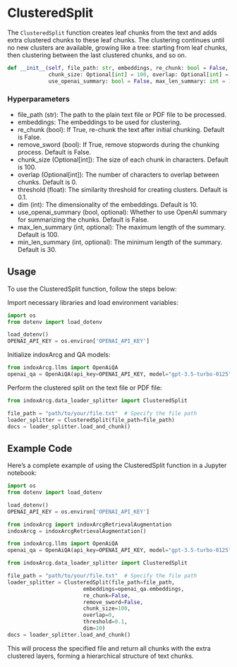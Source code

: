 # ClusteredSplit

The `ClusteredSplit` function creates leaf chunks from the text and adds
extra clustered chunks to these leaf chunks. The clustering continues
until no new clusters are available, growing like a tree: starting from
leaf chunks, then clustering between the last clustered chunks, and so
on.

```python
def __init__(self, file_path: str, embeddings, re_chunk: bool = False, remove_sword: bool = False,
             chunk_size: Optional[int] = 100, overlap: Optional[int] = 0, threshold: float = 0.1, dim: int = 10,
             use_openai_summary: bool = False, max_len_summary: int = 100, min_len_summary: int = 30)
```

### Hyperparameters

- file_path (str): The path to the plain text file or PDF file to be processed.
- embeddings: The embeddings to be used for clustering.
- re_chunk (bool): If True, re-chunk the text after initial chunking. Default is False.
- remove_sword (bool): If True, remove stopwords during the chunking process. Default is False.
- chunk_size (Optional[int]): The size of each chunk in characters. Default is 100.
- overlap (Optional[int]): The number of characters to overlap between chunks. Default is 0.
- threshold (float): The similarity threshold for creating clusters. Default is 0.1.
- dim (int): The dimensionality of the embeddings. Default is 10.
- use_openai_summary (bool, optional): Whether to use OpenAI summary for summarizing the chunks. Default is False.
- max_len_summary (int, optional): The maximum length of the summary. Default is 100.
- min_len_summary (int, optional): The minimum length of the summary. Default is 30.

## Usage

To use the ClusteredSplit function, follow the steps below:

Import necessary libraries and load environment variables:

```python
import os
from dotenv import load_dotenv

load_dotenv()
OPENAI_API_KEY = os.environ['OPENAI_API_KEY']
```

Initialize indoxArcg and QA models:

```python
from indoxArcg.llms import OpenAiQA
openai_qa = OpenAiQA(api_key=OPENAI_API_KEY, model="gpt-3.5-turbo-0125")
```

Perform the clustered split on the text file or PDF file:

```python
from indoxArcg.data_loader_splitter import ClusteredSplit

file_path = "path/to/your/file.txt"  # Specify the file path
loader_splitter = ClusteredSplit(file_path=file_path)
docs = loader_splitter.load_and_chunk()
```

## Example Code

Here’s a complete example of using the ClusteredSplit function in a
Jupyter notebook:

```python
import os
from dotenv import load_dotenv

load_dotenv()
OPENAI_API_KEY = os.environ['OPENAI_API_KEY']

from indoxArcg import indoxArcgRetrievalAugmentation
indoxArcg = indoxArcgRetrievalAugmentation()

from indoxArcg.llms import OpenAiQA
openai_qa = OpenAiQA(api_key=OPENAI_API_KEY, model="gpt-3.5-turbo-0125")

from indoxArcg.data_loader_splitter import ClusteredSplit

file_path = "path/to/your/file.txt"  # Specify the file path
loader_splitter = ClusteredSplit(file_path=file_path,
                        embeddings=openai_qa.embeddings,
                        re_chunk=False,
                        remove_sword=False,
                        chunk_size=100,
                        overlap=0,
                        threshold=0.1,
                        dim=10)
docs = loader_splitter.load_and_chunk()
```

This will process the specified file and return all chunks with the
extra clustered layers, forming a hierarchical structure of text chunks.
